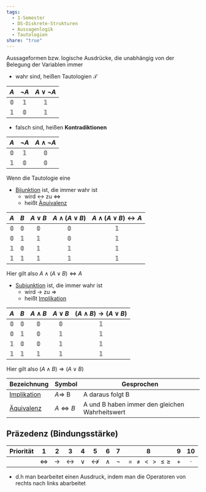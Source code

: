 ```yaml
---
tags:
  - 1-Semester
  - DS-Diskrete-Strukturen
  - Aussagenlogik
  - Tautologien
share: "true"
---
```

Aussageformen bzw. logische Ausdrücke, die unabhängig von der Belegung der Variablen immer
- wahr sind, heißen Tautologien $\mathcal{T}$

|     $A$      |     $\lnot A$      |  $A \lor \lnot A$  |
|:------------:|:------------:|:------------:|
| $\mathbb{0}$ | $\mathbb{1}$ | $\mathbb{1}$ |
| $\mathbb{1}$ | $\mathbb{0}$ | $\mathbb{1}$ |

- falsch sind, heißen **Kontradiktionen**

|     $A$      |     $\lnot A$      |  $A \land \lnot A$  |
|:------------:|:------------:|:------------:|
| $\mathbb{0}$ | $\mathbb{1}$ | $\mathbb{0}$ |
| $\mathbb{1}$ | $\mathbb{0}$ | $\mathbb{0}$ |

Wenn die Tautologie eine
- [Bijunktion](../Logische%20Operatoren/Bijunktion.md#) ist, die immer wahr ist
	- wird $\leftrightarrow$ zu $\Leftrightarrow$
	- heißt [Äquivalenz](./%C3%84quivalenz.md#)
 
|     $A$      |     $B$      |  $A \lor B$  | $A \land (A \lor B)$ | $A \land (A \lor B) \leftrightarrow A$ |
|:------------:|:------------:|:------------:|:--------------------:|:--------------------------------------:|
| $\mathbb{0}$ | $\mathbb{0}$ | $\mathbb{0}$ |     $\mathbb{0}$     |              $\mathbb{1}$              |
| $\mathbb{0}$ | $\mathbb{1}$ | $\mathbb{1}$ |     $\mathbb{0}$     |              $\mathbb{1}$              |
| $\mathbb{1}$ | $\mathbb{0}$ | $\mathbb{1}$ |     $\mathbb{1}$     |              $\mathbb{1}$              |
| $\mathbb{1}$ | $\mathbb{1}$ | $\mathbb{1}$ |     $\mathbb{1}$     |              $\mathbb{1}$              |

Hier gilt also $A \land (A \lor B) \Leftrightarrow A$

- [Subjunktion](../Logische%20Operatoren/Subjunktion.md#) ist, die immer wahr ist
	- wird $\rightarrow$ zu $\Rightarrow$
	- heißt [Implikation](./Implikation.md#)
 
|     $A$      |     $B$      | $A \land B$  |  $A \lor B$  | $(A \land B) \rightarrow (A \lor B)$ |
|:------------:|:------------:|:------------:|:------------:|:------------------------------------:|
| $\mathbb{0}$ | $\mathbb{0}$ | $\mathbb{0}$ | $\mathbb{0}$ |             $\mathbb{1}$             |
| $\mathbb{0}$ | $\mathbb{1}$ | $\mathbb{0}$ | $\mathbb{1}$ |             $\mathbb{1}$             |
| $\mathbb{1}$ | $\mathbb{0}$ | $\mathbb{0}$ | $\mathbb{1}$ |             $\mathbb{1}$             |
| $\mathbb{1}$ | $\mathbb{1}$ | $\mathbb{1}$ | $\mathbb{1}$ |             $\mathbb{1}$             |

Hier gilt also $(A \land B) \Rightarrow (A \lor B)$


| Bezeichnung     | Symbol                | Gesprochen                                     |
| --------------- | --------------------- | ---------------------------------------------- |
| [Implikation](./Implikation.md#) | $A \Rightarrow$ B     | A daraus folgt B                               |
| [Äquivalenz](./%C3%84quivalenz.md#)  | $A \Leftrightarrow B$ | A und B haben immer den gleichen Wahrheitswert |

## Präzedenz (Bindungsstärke)

| Priorität |         1         |       2       |         3         | 4      | 5                     | 6       |    7    | 8                  | 9   | 10      |
|:---------:|:-----------------:|:-------------:|:-----------------:|:------:|:---------------------:|:-------:|:-------:|:------------------:|:---:|:-------:|
|           | $\Leftrightarrow$ | $\rightarrow$ | $\leftrightarrow$ | $\lor$ | $\not\leftrightarrow$ | $\land$ | $\lnot$ | $=\not =  < > \leq \geq$ | $+$ | $\cdot$ |

- d.h man bearbeitet einen Ausdruck, indem man die Operatoren von rechts nach links abarbeitet

